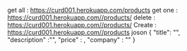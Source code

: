 get all : https://curd001.herokuapp.com/products
get one : https://curd001.herokuapp.com//products/<product id>
delete : https://curd001.herokuapp.com//products/<product id>
Create : https://curd001.herokuapp.com//products
joson 
{
	"title": "<String>",	
	"description" :"<string>",
	"price" : <number>,
	"company" : "<String>"
}



